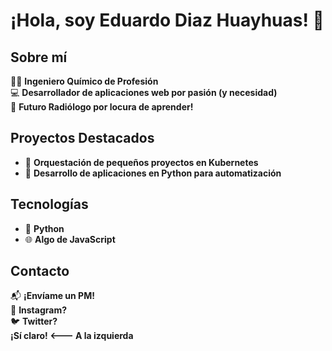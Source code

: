 # ¡Hola, soy Eduardo Diaz Huayhuas! 👋

## Sobre mí
👨‍🔬 **Ingeniero Químico de Profesión**  
💻 **Desarrollador de aplicaciones web por pasión (y necesidad)**  
🩻 **Futuro Radiólogo por locura de aprender!**

## Proyectos Destacados
- 🚀 **Orquestación de pequeños proyectos en Kubernetes**
- 🐍 **Desarrollo de aplicaciones en Python para automatización**

## Tecnologías
- 🐍 **Python**
- 🌐 **Algo de JavaScript**

## Contacto
📬 **¡Envíame un PM!**  
📸 **Instagram?**  
🐦 **Twitter?**  
**¡Sí claro! <--- A la izquierda**
